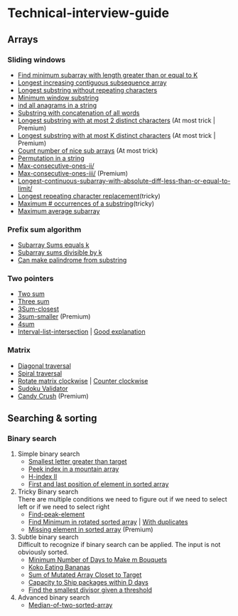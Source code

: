 # Technical-interview-guide

## Arrays
 ### Sliding windows
 - [Find minimum subarray with length greater than or equal to K](https://leetcode.com/problems/minimum-size-subarray-sum/)
 - [Longest increasing contiguous subsequence array](https://leetcode.com/problems/longest-continuous-increasing-subsequence/)
 - [Longest substring without repeating characters](https://leetcode.com/problems/longest-substring-without-repeating-characters/)
 - [Minimum window substring](https://leetcode.com/problems/minimum-window-substring/)
 - [ind all anagrams in a string](https://leetcode.com/problems/find-all-anagrams-in-a-string/) 
 - [Substring with concatenation of all words](https://leetcode.com/problems/substring-with-concatenation-of-all-words/)
 - [Longest substring with at most 2 distinct characters](https://leetcode.com/problems/longest-substring-with-at-most-two-distinct-characters/) (At most trick | Premium) 
 - [Longest substring with at most K distinct characters](https://leetcode.com/problems/longest-substring-with-at-most-k-distinct-characters/) (At most trick | Premium)
 - [Count number of nice sub arrays](https://leetcode.com/problems/count-number-of-nice-subarrays/) (At most trick) 
 - [Permutation in a string](https://leetcode.com/problems/permutation-in-string/)
 - [Max-consecutive-ones-ii/](https://leetcode.com/problems/max-consecutive-ones-ii/) 
 - [Max-consecutive-ones-iii/](https://leetcode.com/problems/max-consecutive-ones-iii/) (Premium) 
 - [Longest-continuous-subarray-with-absolute-diff-less-than-or-equal-to-limit/](https://leetcode.com/problems/longest-continuous-subarray-with-absolute-diff-less-than-or-equal-to-limit/)
 - [Longest repeating character replacement](https://leetcode.com/problems/max-consecutive-ones-ii/)(tricky)
 - [Maximum # occurrences of a substring](https://leetcode.com/problems/max-consecutive-ones-iii/)(tricky)
 - [Maximum average subarray](https://leetcode.com/problems/maximum-average-subarray-i/)
 
 ### Prefix sum algorithm
 - [Subarray Sums equals k](https://leetcode.com/problems/subarray-sum-equals-k/)
 - [Subarray sums divisible by k](https://leetcode.com/problems/subarray-sums-divisible-by-k/)
 - [Can make palindrome from substring](https://leetcode.com/problems/can-make-palindrome-from-substring/)
 
 ### Two pointers
 - [Two sum](https://leetcode.com/problems/two-sum/)
 - [Three sum](https://leetcode.com/problems/3sum/)
 - [3Sum-closest](https://leetcode.com/problems/3sum-closest/)
 - [3sum-smaller](https://leetcode.com/problems/3sum-smaller/) (Premium)
 - [4sum](https://leetcode.com/problems/4sum/)
 - [Interval-list-intersection](https://leetcode.com/problems/interval-list-intersections/)
 | [Good explanation](https://leetcode.com/problems/interval-list-intersections/discuss/647482/Python-Two-Pointer-Approach-%2B-Thinking-Process-Diagrams)
 
 ### Matrix
 - [Diagonal traversal](https://leetcode.com/problems/diagonal-traverse/)
 - [Spiral traversal](https://leetcode.com/problems/spiral-matrix/)
 - [Rotate matrix clockwise](https://leetcode.com/problems/rotate-image/) | [Counter clockwise](https://binarysearch.com/problems/Rotate-by-90-Degrees-Counter-Clockwise)
 - [Sudoku Validator](https://binarysearch.com/problems/Sudoku-Validator)
 - [Candy Crush](https://leetcode.com/problems/candy-crush/) (Premium)
 
 ## Searching & sorting
 ### Binary search
 1. Simple binary search
     - [Smallest letter greater than target](https://leetcode.com/problems/find-smallest-letter-greater-than-target/)
     - [Peek index in a mountain array](https://leetcode.com/problems/peak-index-in-a-mountain-array/)
     - [H-index II](https://leetcode.com/problems/h-index-ii/)
     - [First and last position of element in sorted array](https://leetcode.com/problems/h-index-ii/)
 2. Tricky Binary search <br/>
    There are multiple conditions we need to figure out if we need to select left or if we need to select right
    - [Find-peak-element](https://leetcode.com/problems/find-peak-element/)
    - [Find Minimum in rotated sorted array](https://leetcode.com/problems/find-minimum-in-rotated-sorted-array/) | [With duplicates](https://leetcode.com/problems/find-minimum-in-rotated-sorted-array-ii/)
    - [Missing element in sorted array](https://leetcode.com/problems/missing-element-in-sorted-array/) (Premium)
 3. Subtle binary search <br/>
    Difficult to recognize if binary search can be applied. The input is not obviously sorted.
    - [Minimum Number of Days to Make m Bouquets](https://leetcode.com/problems/minimum-number-of-days-to-make-m-bouquets/)
    - [Koko Eating Bananas](https://leetcode.com/problems/koko-eating-bananas/)
    - [Sum of Mutated Array Closet to Target](https://leetcode.com/problems/sum-of-mutated-array-closest-to-target/)
    - [Capacity to Ship packages within D days](https://leetcode.com/problems/capacity-to-ship-packages-within-d-days/)
    - [Find the smallest divisor given a threshold](https://leetcode.com/problems/find-the-smallest-divisor-given-a-threshold/)
 4. Advanced binary search
    - [Median-of-two-sorted-array](https://leetcode.com/problems/median-of-two-sorted-arrays/)